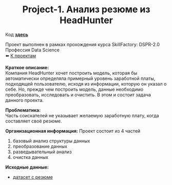 # <center> Project-1. Анализ резюме из HeadHunter  

Код **[здесь](https://github.com/AndreiDS63/educational_projects/blob/main/project_1_resume_analysis/solution.ipynb)**

Проект выполнен в рамках прохождения курса SkillFactory: DSPR-2.0 Профессия Data Science  
⬅️ [К проектам](https://github.com/AndreiDS63/educational_projects)
  
**Краткое описание:**  
Компания HeadHunter хочет построить модель, которая бы автоматически определяла примерный уровень заработной платы, подходящей пользователю, исходя из информации, которую он указал о себе. Но, прежде чем построить модель, данные необходимо преобразовать, исследовать и очистить. В этом и состоит задача данного проекта.

**Проблематика:**  
Часть соискателей не указывает желаемую заработную плату, когда составляет своё резюме.

**Организационная информация:**
Проект состоит из 4 частей  
1. базовый анализ структуры данных
2. преобразование данных
3. разведывательный анализ
4. очистка данных

**Исходные данные:**
- [датасет с резюме](https://drive.google.com/u/0/uc?id=1Kb78mAWYKcYlellTGhIjPI-bCcKbGuTn&export=download)
